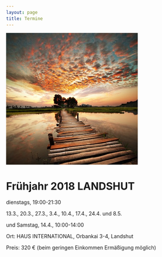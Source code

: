 ```yaml
---
layout: page
title: Termine
---
```


![Bild zu Beratung](/images/beratung.jpg)

# Frühjahr 2018 LANDSHUT

dienstags, 19:00-21:30

13.3., 20.3., 27.3., 3.4., 10.4., 17.4., 24.4. und 8.5.

und Samstag, 14.4., 10:00-14:00

Ort: HAUS INTERNATIONAL, Orbankai 3-4, Landshut

Preis: 320 € (beim geringen Einkommen Ermäßigung möglich)


